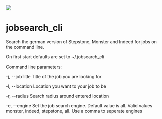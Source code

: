 <a href="https://codeclimate.com/github/codeclimate/codeclimate/maintainability"><img src="https://api.codeclimate.com/v1/badges/a99a88d28ad37a79dbf6/maintainability" /></a>

# jobsearch_cli
Search the german version of Stepstone, Monster and Indeed for jobs on the command line.

On first start defaults are set to ~/.jobsearch_cli

Command line parameters:

-j, --jobTitle    Title of the job you are looking for

-l, --location    Location you want to your job to be

-r, --radius      Search radius around entered location

-e, --engine      Set the job search engine. Default value is all. 
    Valid values monster, indeed, stepstone, all. Use a comma to   seperate engines

